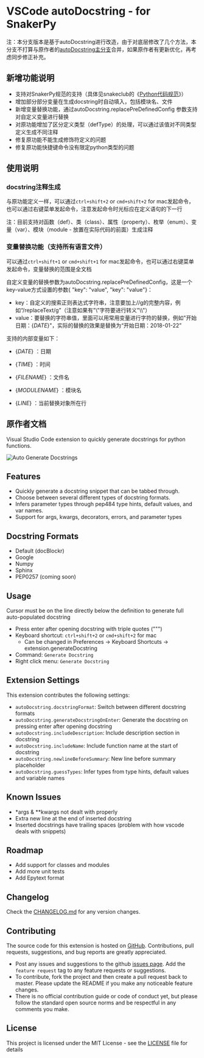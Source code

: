 # VSCode autoDocstring - for SnakerPy

注：本分支版本是基于autoDocstring进行改造，由于对底层修改了几个方法，本分支不打算与原作者的[autoDocstring主分支](https://github.com/NilsJPWerner/autoDocstring.git)合并，如果原作者有更新优化，再考虑同步修正补充。

## 新增功能说明

- 支持对SnakerPy规范的支持（具体见snakeclub的《[Python代码规范](DevStandards/docs/python/Python代码规范.md )》）
- 增加部分部分变量在生成docstring时自动填入，包括模块名、文件
- 新增变量替换功能，通过autoDocstring.replacePreDefinedConfig 参数支持对自定义变量进行替换
- 对原功能增加了区分定义类型（defType）的处理，可以通过该值对不同类型定义生成不同注释
- 修复原功能不能生成修饰符定义的问题
- 修复原功能快捷键命令没有限定python类型的问题



## 使用说明

### docstring注释生成

与原功能定义一样，可以通过`ctrl+shift+2` or `cmd+shift+2` for mac发起命令，也可以通过右键菜单发起命令，注意发起命令时光标应在定义语句的下一行

注：目前支持对函数（def）、类（class）、属性（property）、枚举（enum）、变量（var）、模块（module - 放置在实际代码的前面）生成注释

### 变量替换功能（支持所有语言文件）

可以通过`ctrl+shift+1` or `cmd+shift+1` for mac发起命令，也可以通过右键菜单发起命令，变量替换的范围是全文档

自定义变量的替换参数为autoDocstring.replacePreDefinedConfig，这是一个key-value方式设置的参数{ "key": "value", "key": "value"}：

- key：自定义的搜索正则表达式字符串，注意要加上//g的完整内容，例如“/replaceText/g”（注意如果有"\\"字符要进行转义"\\\\"）
- value：要替换的字符串值，里面可以用常用变量进行字符的替换，例如"开始日期：{$DATE$}"，实际的替换的效果是替换为“开始日期：2018-01-22”

支持的内部变量如下：

- {$DATE$} ：日期

- {$TIME$} ：时间

- {$FILENAME$} ：文件名

- {$MODULENAME$} ：模块名

- {$LINE$} ：当前替换对象所在行




## 原作者文档

Visual Studio Code extension to quickly generate docstrings for python functions.

![Auto Generate Docstrings](images/demo.gif)

## Features

* Quickly generate a docstring snippet that can be tabbed through.
* Choose between several different types of docstring formats.
* Infers parameter types through pep484 type hints, default values, and var names.
* Support for args, kwargs, decorators, errors, and parameter types

## Docstring Formats

* Default (docBlockr)
* Google
* Numpy
* Sphinx
* PEP0257 (coming soon)

## Usage
Cursor must be on the line directly below the definition to generate full auto-populated docstring

* Press enter after opening docstring with triple quotes (""")
* Keyboard shortcut: `ctrl+shift+2` or `cmd+shift+2` for mac
    - Can be changed in Preferences -> Keyboard Shortcuts -> extension.generateDocstring
* Command: `Generate Docstring`
* Right click menu: `Generate Docstring`

## Extension Settings

This extension contributes the following settings:

* `autoDocstring.docstringFormat`: Switch between different docstring formats
* `autoDocstring.generateDocstringOnEnter`: Generate the docstring on pressing enter after opening docstring
* `autoDocstring.includeDescription`: Include description section in docstring
* `autoDocstring.includeName`: Include function name at the start of docstring
* `autoDocstring.newlineBeforeSummary`: New line before summary placeholder
* `autoDocstring.guessTypes`: Infer types from type hints, default values and variable names

## Known Issues

* \*args & \*\*kwargs not dealt with properly
* Extra new line at the end of inserted docstring
* Inserted docstrings have trailing spaces (problem with how vscode deals with snippets)

## Roadmap

* Add support for classes and modules
* Add more unit tests
* Add Epytext format

## Changelog

Check the [CHANGELOG.md](CHANGELOG.md) for any version changes.

## Contributing

The source code for this extension is hosted on [GitHub](https://github.com/NilsJPWerner/autoDocstring). Contributions, pull requests, suggestions, and bug reports are greatly appreciated.

* Post any issues and suggestions to the github [issues page](https://github.com/NilsJPWerner/autoDocstring/issues). Add the `feature request` tag to any feature requests or suggestions.
* To contribute, fork the project and then create a pull request back to master. Please update the README if you make any noticeable feature changes.
* There is no official contribution guide or code of conduct yet, but please follow the standard open source norms and be respectful in any comments you make.

## License

This project is licensed under the MIT License - see the [LICENSE](LICENSE) file for details
